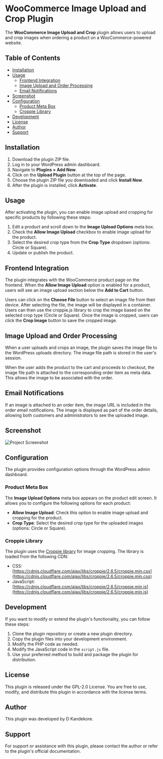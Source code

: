 # WooCommerce Image Upload and Crop Plugin

The **WooCommerce Image Upload and Crop** plugin allows users to upload and crop images when ordering a product on a WooCommerce-powered website.

## Table of Contents
- [Installation](#installation)
- [Usage](#usage)
  - [Frontend Integration](#frontend-integration)
  - [Image Upload and Order Processing](#image-upload-and-order-processing)
  - [Email Notifications](#email-notifications)
- [Screenshot](#screenshot)
- [Configuration](#configuration)
  - [Product Meta Box](#product-meta-box)
  - [Croppie Library](#croppie-library)
- [Development](#development)
- [License](#license)
- [Author](#author)
- [Support](#support)

## Installation

1. Download the plugin ZIP file.
2. Log in to your WordPress admin dashboard.
3. Navigate to **Plugins > Add New**.
4. Click on the **Upload Plugin** button at the top of the page.
5. Choose the plugin ZIP file you downloaded and click **Install Now**.
6. After the plugin is installed, click **Activate**.

## Usage

After activating the plugin, you can enable image upload and cropping for specific products by following these steps:

1. Edit a product and scroll down to the **Image Upload Options** meta box.
2. Check the **Allow Image Upload** checkbox to enable image upload for the product.
3. Select the desired crop type from the **Crop Type** dropdown (options: Circle or Square).
4. Update or publish the product.

## Frontend Integration

The plugin integrates with the WooCommerce product page on the frontend. When the **Allow Image Upload** option is enabled for a product, users will see an image upload section below the **Add to Cart** button.

Users can click on the **Choose File** button to select an image file from their device. After selecting the file, the image will be displayed in a container. Users can then use the croppie.js library to crop the image based on the selected crop type (Circle or Square). Once the image is cropped, users can click the **Crop Image** button to save the cropped image.

## Image Upload and Order Processing

When a user uploads and crops an image, the plugin saves the image file to the WordPress uploads directory. The image file path is stored in the user's session.

When the user adds the product to the cart and proceeds to checkout, the image file path is attached to the corresponding order item as meta data. This allows the image to be associated with the order.

## Email Notifications

If an image is attached to an order item, the image URL is included in the order email notifications. The image is displayed as part of the order details, allowing both customers and administrators to see the uploaded image.

## Screenshot

![Project Screenshot](https://darrenk.uk/wp-content/uploads/2024/01/imageup.jpg)

## Configuration

The plugin provides configuration options through the WordPress admin dashboard.

### Product Meta Box

The **Image Upload Options** meta box appears on the product edit screen. It allows you to configure the following options for each product:

- **Allow Image Upload**: Check this option to enable image upload and cropping for the product.
- **Crop Type**: Select the desired crop type for the uploaded images (options: Circle or Square).

### Croppie Library

The plugin uses the [Croppie library](https://foliotek.github.io/Croppie/) for image cropping. The library is loaded from the following CDN:

- CSS: [https://cdnjs.cloudflare.com/ajax/libs/croppie/2.6.5/croppie.min.css](https://cdnjs.cloudflare.com/ajax/libs/croppie/2.6.5/croppie.min.css)
- JavaScript: [https://cdnjs.cloudflare.com/ajax/libs/croppie/2.6.5/croppie.min.js](https://cdnjs.cloudflare.com/ajax/libs/croppie/2.6.5/croppie.min.js)

## Development

If you want to modify or extend the plugin's functionality, you can follow these steps:

1. Clone the plugin repository or create a new plugin directory.
2. Copy the plugin files into your development environment.
3. Modify the PHP code as needed.
4. Modify the JavaScript code in the `script.js` file.
5. Use your preferred method to build and package the plugin for distribution.

## License

This plugin is released under the GPL-2.0 License. You are free to use, modify, and distribute this plugin in accordance with the license terms.

## Author

This plugin was developed by D Kandekore.

## Support

For support or assistance with this plugin, please contact the author or refer to the plugin's official documentation.
